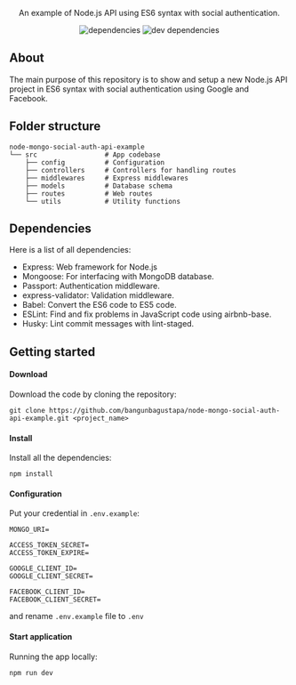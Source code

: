 <div align="center">

An example of Node.js API using ES6 syntax with social authentication.

![dependencies](https://img.shields.io/david/bangunbagustapa/node-mongo-social-auth-api-example?style=flat-square) ![dev dependencies](https://img.shields.io/david/dev/bangunbagustapa/node-mongo-social-auth-api-example?style=flat-square)

</div>

## About

The main purpose of this repository is to show and setup a new Node.js API project in ES6 syntax with social authentication using Google and Facebook.

## Folder structure

```
node-mongo-social-auth-api-example
└── src                 # App codebase
    ├── config          # Configuration
    ├── controllers     # Controllers for handling routes
    ├── middlewares     # Express middlewares
    ├── models          # Database schema
    ├── routes          # Web routes
    └── utils           # Utility functions
```

## Dependencies

Here is a list of all dependencies:

- Express: Web framework for Node.js
- Mongoose: For interfacing with MongoDB database.
- Passport: Authentication middleware.
- express-validator: Validation middleware.
- Babel: Convert the ES6 code to ES5 code.
- ESLint: Find and fix problems in JavaScript code using airbnb-base.
- Husky: Lint commit messages with lint-staged.

## Getting started

#### Download

Download the code by cloning the repository:

```
git clone https://github.com/bangunbagustapa/node-mongo-social-auth-api-example.git <project_name>
```

#### Install

Install all the dependencies:

```
npm install
```

#### Configuration

Put your credential in `.env.example`:

```
MONGO_URI=

ACCESS_TOKEN_SECRET=
ACCESS_TOKEN_EXPIRE=

GOOGLE_CLIENT_ID=
GOOGLE_CLIENT_SECRET=

FACEBOOK_CLIENT_ID=
FACEBOOK_CLIENT_SECRET=
```

and rename `.env.example` file to `.env`

#### Start application

Running the app locally:

```
npm run dev
```